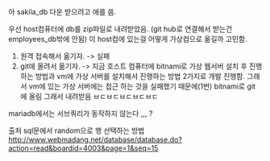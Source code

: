 
아 sakila_db 다운 받으려고 애를 씀.

우선 host컴퓨터에 db를 zip파일로 내려받았음. (git hub로 연결해서 받는건 employees_db밖에 안됨)
이 host컴에 있는걸 어떻게 가상컴으로 옮길까 고민함.

1. 원격 접속해서 옮기자.
-> 실패
2. git에 올려서 옮기자. 
-> 지금 호스트 컴퓨터에 bitnami로 가상 웹서버 설치 후 진행하는 방법과 vm에 가상 서버를 설치해서 진행하는 방법 2가지로 개발 진행함.
그래서 vm에 있는 가상 서버에는 접근 하는 것을 실패했기 때문에(1번) bitnami로 git 에 올림 
그래서 내려받음 ㅂㄷㅂㄷㅂㄷㅂㄷㅂㄷ 

mariadb에서는 서브쿼리가 동작하지 않는다 ,,, ? 

출처 
sql문에서 random으로 행 선택하는 방법
http://www.webmadang.net/database/database.do?action=read&boardid=4003&page=1&seq=15
